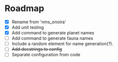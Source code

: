 # Roadmap

- [x] Rename from 'nms_onoira'
- [x] Add unit testing
- [x] Add command to generate planet names
- [ ] Add command to generate fauna names
- [ ] Include a random element for name generation(?).
- [ ] ~~Add docstrings to config~~
- [ ] Separate configuration from code
